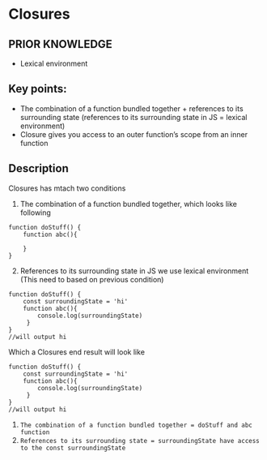 # Closures

## PRIOR KNOWLEDGE
- Lexical environment

## Key points:

- The combination of a function bundled together +  references to its surrounding state (references to its surrounding state in JS = lexical environment) 
- Closure gives you access to an outer function’s scope from an inner function


## Description 
Closures has mtach two conditions
1. The combination of a function bundled together, which looks like following
```
function doStuff() {
    function abc(){
        
    }
}
`````

2. References to its surrounding state in JS we use lexical environment (This need to based on previous condition)

```
function doStuff() {
    const surroundingState = 'hi'
    function abc(){
        console.log(surroundingState)
     }
}
//will output hi
```

Which a Closures end result will look like  
```
function doStuff() {
    const surroundingState = 'hi'
    function abc(){
        console.log(surroundingState)
     }
}
//will output hi
```

1. `The combination of a function bundled together = doStuff and abc function `
2. `References to its surrounding state = surroundingState have access to the const surroundingState`

